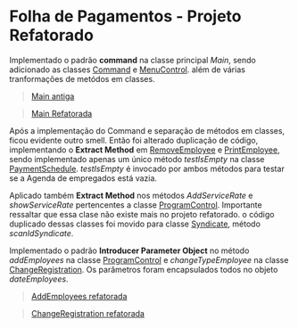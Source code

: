 # Folha de Pagamentos - Projeto Refatorado

Implementado o padrão **command** na classe principal *Main*, sendo adicionado as classes [Command](https://github.com/JhonathanMilk/PayrollRefatorado/blob/main/Command) e [MenuControl](https://github.com/JhonathanMilk/PayrollRefatorado/blob/main/MenuControl). além de várias tranformações de metódos em classes.

>[Main antiga](https://github.com/JhonathanMilk/Payroll/blob/main/Main)

>[Main Refatorada](https://github.com/JhonathanMilk/PayrollRefatorado/blob/main/Main)

Após a implementação do Command e separação de métodos em classes, ficou evidente outro smell. Então foi alterado duplicação de código, implementando o **Extract Method** em [RemoveEmployee](https://github.com/JhonathanMilk/PayrollRefatorado/blob/main/RemoveEmployee) e [PrintEmployee](https://github.com/JhonathanMilk/PayrollRefatorado/blob/main/RemoveEmployee), sendo implementado apenas um único método *testIsEmpty* na classe [PaymentSchedule](https://github.com/JhonathanMilk/PayrollRefatorado/blob/main/PaymentSchedule). *testIsEmpty* é invocado por ambos métodos para testar se a Agenda de empregados está vazia.

Aplicado também **Extract Method** nos métodos *AddServiceRate* e *showServiceRate* pertencentes a classe [ProgramControl](https://github.com/JhonathanMilk/Payroll/blob/main/ProgramControl). Importante ressaltar que essa clase não existe mais no projeto refatorado. o código duplicado dessas classes foi movido para  classe [Syndicate](https://github.com/JhonathanMilk/PayrollRefatorado/blob/main/Syndicate), método *scanIdSyndicate*.

Implementado o padrão **Introducer Parameter Object** no método *addEmployees* na classe [ProgramControl](https://github.com/JhonathanMilk/Payroll/blob/main/ProgramControl) e *changeTypeEmployee* na classe [ChangeRegistration](https://github.com/JhonathanMilk/Payroll/blob/main/ChangeRegistration). Os parâmetros foram encapsulados todos no objeto *dateEmployees*.

>[AddEmployees refatorada](https://github.com/JhonathanMilk/PayrollRefatorado/blob/main/AddEmployee) 

>[ChangeRegistration refatorada](https://github.com/JhonathanMilk/PayrollRefatorado/blob/main/ChangeRegistration) 
